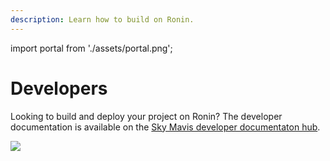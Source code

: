```yaml
---
description: Learn how to build on Ronin.
---
```


import portal from './assets/portal.png';

# Developers
Looking to build and deploy your project on Ronin? The developer documentation
is available on the
[Sky Mavis developer documentaton hub](https://docs.skymavis.com/docs/ronin-get-started).

<img src={portal} width={1400} />
